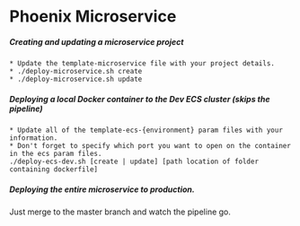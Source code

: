 # Phoenix Microservice

##### Creating and updating a microservice project
```
* Update the template-microservice file with your project details.
* ./deploy-microservice.sh create
* ./deploy-microservice.sh update
```

##### Deploying a local Docker container to the Dev ECS cluster (skips the pipeline)
```
* Update all of the template-ecs-{environment} param files with your information.
* Don't forget to specify which port you want to open on the container in the ecs param files.
./deploy-ecs-dev.sh [create | update] [path location of folder containing dockerfile]
```

##### Deploying the entire microservice to production.
Just merge to the master branch and watch the pipeline go.

